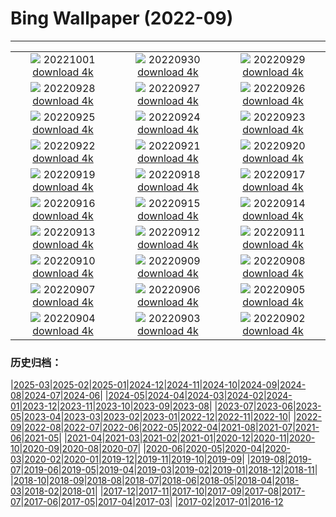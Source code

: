 # Bing Wallpaper (2022-09)
**************
| | | |
| :----: | :----: | :----: |
| ![](https://www.bing.com/th?id=OHR.BridalVeilFalls_EN-IN3773661130_1920x1080.jpg) 20221001 [download 4k](https://www.bing.com/th?id=OHR.BridalVeilFalls_EN-IN3773661130_UHD.jpg) | ![](https://www.bing.com/th?id=OHR.EubalaenaAustralis_EN-IN2975314371_1920x1080.jpg) 20220930 [download 4k](https://www.bing.com/th?id=OHR.EubalaenaAustralis_EN-IN2975314371_UHD.jpg) | ![](https://www.bing.com/th?id=OHR.InfiniD_EN-IN2161897930_1920x1080.jpg) 20220929 [download 4k](https://www.bing.com/th?id=OHR.InfiniD_EN-IN2161897930_UHD.jpg) |
| ![](https://www.bing.com/th?id=OHR.ToyTrainShimla_EN-IN1920290957_1920x1080.jpg) 20220928 [download 4k](https://www.bing.com/th?id=OHR.ToyTrainShimla_EN-IN1920290957_UHD.jpg) | ![](https://www.bing.com/th?id=OHR.YellowstoneUGB_EN-IN3218333114_1920x1080.jpg) 20220927 [download 4k](https://www.bing.com/th?id=OHR.YellowstoneUGB_EN-IN3218333114_UHD.jpg) | ![](https://www.bing.com/th?id=OHR.SusitnaRiver_EN-IN2619893035_1920x1080.jpg) 20220926 [download 4k](https://www.bing.com/th?id=OHR.SusitnaRiver_EN-IN2619893035_UHD.jpg) |
| ![](https://www.bing.com/th?id=OHR.AmazonMangroves_EN-IN2262837682_1920x1080.jpg) 20220925 [download 4k](https://www.bing.com/th?id=OHR.AmazonMangroves_EN-IN2262837682_UHD.jpg) | ![](https://www.bing.com/th?id=OHR.DarkSkyAcadia_EN-IN1497457710_1920x1080.jpg) 20220924 [download 4k](https://www.bing.com/th?id=OHR.DarkSkyAcadia_EN-IN1497457710_UHD.jpg) | ![](https://www.bing.com/th?id=OHR.GoldenJellyfish_EN-IN4273842650_1920x1080.jpg) 20220923 [download 4k](https://www.bing.com/th?id=OHR.GoldenJellyfish_EN-IN4273842650_UHD.jpg) |
| ![](https://www.bing.com/th?id=OHR.LastDollarRoad_EN-IN2409980698_1920x1080.jpg) 20220922 [download 4k](https://www.bing.com/th?id=OHR.LastDollarRoad_EN-IN2409980698_UHD.jpg) | ![](https://www.bing.com/th?id=OHR.PWPeaceDoves_EN-IN1499522423_1920x1080.jpg) 20220921 [download 4k](https://www.bing.com/th?id=OHR.PWPeaceDoves_EN-IN1499522423_UHD.jpg) | ![](https://www.bing.com/th?id=OHR.SitkaOtters_EN-IN0922348423_1920x1080.jpg) 20220920 [download 4k](https://www.bing.com/th?id=OHR.SitkaOtters_EN-IN0922348423_UHD.jpg) |
| ![](https://www.bing.com/th?id=OHR.QueenFuneral_EN-IN0072238637_1920x1080.jpg) 20220919 [download 4k](https://www.bing.com/th?id=OHR.QueenFuneral_EN-IN0072238637_UHD.jpg) | ![](https://www.bing.com/th?id=OHR.ArashiyamaBamboo_EN-IN0589878479_1920x1080.jpg) 20220918 [download 4k](https://www.bing.com/th?id=OHR.ArashiyamaBamboo_EN-IN0589878479_UHD.jpg) | ![](https://www.bing.com/th?id=OHR.Wellenflug_EN-IN8703571340_1920x1080.jpg) 20220917 [download 4k](https://www.bing.com/th?id=OHR.Wellenflug_EN-IN8703571340_UHD.jpg) |
| ![](https://www.bing.com/th?id=OHR.PianePuma_EN-IN8215054258_1920x1080.jpg) 20220916 [download 4k](https://www.bing.com/th?id=OHR.PianePuma_EN-IN8215054258_UHD.jpg) | ![](https://www.bing.com/th?id=OHR.MarbleCanyon_EN-IN7065098083_1920x1080.jpg) 20220915 [download 4k](https://www.bing.com/th?id=OHR.MarbleCanyon_EN-IN7065098083_UHD.jpg) | ![](https://www.bing.com/th?id=OHR.NalandaUniversity_EN-IN0326821062_1920x1080.jpg) 20220914 [download 4k](https://www.bing.com/th?id=OHR.NalandaUniversity_EN-IN0326821062_UHD.jpg) |
| ![](https://www.bing.com/th?id=OHR.GSDNPest_EN-IN4591436794_1920x1080.jpg) 20220913 [download 4k](https://www.bing.com/th?id=OHR.GSDNPest_EN-IN4591436794_UHD.jpg) | ![](https://www.bing.com/th?id=OHR.Aracari_EN-IN1457900474_1920x1080.jpg) 20220912 [download 4k](https://www.bing.com/th?id=OHR.Aracari_EN-IN1457900474_UHD.jpg) | ![](https://www.bing.com/th?id=OHR.KeralaIndia_EN-IN9612927300_1920x1080.jpg) 20220911 [download 4k](https://www.bing.com/th?id=OHR.KeralaIndia_EN-IN9612927300_UHD.jpg) |
| ![](https://www.bing.com/th?id=OHR.KLMidAutumn_EN-IN3314420087_1920x1080.jpg) 20220910 [download 4k](https://www.bing.com/th?id=OHR.KLMidAutumn_EN-IN3314420087_UHD.jpg) | ![](https://www.bing.com/th?id=OHR.BHNMBelize_EN-IN2914788416_1920x1080.jpg) 20220909 [download 4k](https://www.bing.com/th?id=OHR.BHNMBelize_EN-IN2914788416_UHD.jpg) | ![](https://www.bing.com/th?id=OHR.KathakaliDance_EN-IN1727759079_1920x1080.jpg) 20220908 [download 4k](https://www.bing.com/th?id=OHR.KathakaliDance_EN-IN1727759079_UHD.jpg) |
| ![](https://www.bing.com/th?id=OHR.MuseudoAmanha_EN-IN7752199486_1920x1080.jpg) 20220907 [download 4k](https://www.bing.com/th?id=OHR.MuseudoAmanha_EN-IN7752199486_UHD.jpg) | ![](https://www.bing.com/th?id=OHR.SquirrelMushroom_EN-IN7015548158_1920x1080.jpg) 20220906 [download 4k](https://www.bing.com/th?id=OHR.SquirrelMushroom_EN-IN7015548158_UHD.jpg) | ![](https://www.bing.com/th?id=OHR.TaigaRoad_EN-IN6002852309_1920x1080.jpg) 20220905 [download 4k](https://www.bing.com/th?id=OHR.TaigaRoad_EN-IN6002852309_UHD.jpg) |
| ![](https://www.bing.com/th?id=OHR.ArambolBeach_EN-IN5435187663_1920x1080.jpg) 20220904 [download 4k](https://www.bing.com/th?id=OHR.ArambolBeach_EN-IN5435187663_UHD.jpg) | ![](https://www.bing.com/th?id=OHR.MalaysiaTwinTowers_EN-IN4494674825_1920x1080.jpg) 20220903 [download 4k](https://www.bing.com/th?id=OHR.MalaysiaTwinTowers_EN-IN4494674825_UHD.jpg) | ![](https://www.bing.com/th?id=OHR.SeitanLimania_EN-IN3708251989_1920x1080.jpg) 20220902 [download 4k](https://www.bing.com/th?id=OHR.SeitanLimania_EN-IN3708251989_UHD.jpg) |

### 历史归档：

|[2025-03](/2025-03/2025-03.md)|[2025-02](/2025-02/2025-02.md)|[2025-01](/2025-01/2025-01.md)|[2024-12](/2024-12/2024-12.md)|[2024-11](/2024-11/2024-11.md)|[2024-10](/2024-10/2024-10.md)|[2024-09](/2024-09/2024-09.md)|[2024-08](/2024-08/2024-08.md)|[2024-07](/2024-07/2024-07.md)|[2024-06](/2024-06/2024-06.md)|
|[2024-05](/2024-05/2024-05.md)|[2024-04](/2024-04/2024-04.md)|[2024-03](/2024-03/2024-03.md)|[2024-02](/2024-02/2024-02.md)|[2024-01](/2024-01/2024-01.md)|[2023-12](/2023-12/2023-12.md)|[2023-11](/2023-11/2023-11.md)|[2023-10](/2023-10/2023-10.md)|[2023-09](/2023-09/2023-09.md)|[2023-08](/2023-08/2023-08.md)|
|[2023-07](/2023-07/2023-07.md)|[2023-06](/2023-06/2023-06.md)|[2023-05](/2023-05/2023-05.md)|[2023-04](/2023-04/2023-04.md)|[2023-03](/2023-03/2023-03.md)|[2023-02](/2023-02/2023-02.md)|[2023-01](/2023-01/2023-01.md)|[2022-12](/2022-12/2022-12.md)|[2022-11](/2022-11/2022-11.md)|[2022-10](/2022-10/2022-10.md)|
|[2022-09](/2022-09/2022-09.md)|[2022-08](/2022-08/2022-08.md)|[2022-07](/2022-07/2022-07.md)|[2022-06](/2022-06/2022-06.md)|[2022-05](/2022-05/2022-05.md)|[2022-04](/2022-04/2022-04.md)|[2021-08](/2021-08/2021-08.md)|[2021-07](/2021-07/2021-07.md)|[2021-06](/2021-06/2021-06.md)|[2021-05](/2021-05/2021-05.md)|
|[2021-04](/2021-04/2021-04.md)|[2021-03](/2021-03/2021-03.md)|[2021-02](/2021-02/2021-02.md)|[2021-01](/2021-01/2021-01.md)|[2020-12](/2020-12/2020-12.md)|[2020-11](/2020-11/2020-11.md)|[2020-10](/2020-10/2020-10.md)|[2020-09](/2020-09/2020-09.md)|[2020-08](/2020-08/2020-08.md)|[2020-07](/2020-07/2020-07.md)|
|[2020-06](/2020-06/2020-06.md)|[2020-05](/2020-05/2020-05.md)|[2020-04](/2020-04/2020-04.md)|[2020-03](/2020-03/2020-03.md)|[2020-02](/2020-02/2020-02.md)|[2020-01](/2020-01/2020-01.md)|[2019-12](/2019-12/2019-12.md)|[2019-11](/2019-11/2019-11.md)|[2019-10](/2019-10/2019-10.md)|[2019-09](/2019-09/2019-09.md)|
|[2019-08](/2019-08/2019-08.md)|[2019-07](/2019-07/2019-07.md)|[2019-06](/2019-06/2019-06.md)|[2019-05](/2019-05/2019-05.md)|[2019-04](/2019-04/2019-04.md)|[2019-03](/2019-03/2019-03.md)|[2019-02](/2019-02/2019-02.md)|[2019-01](/2019-01/2019-01.md)|[2018-12](/2018-12/2018-12.md)|[2018-11](/2018-11/2018-11.md)|
|[2018-10](/2018-10/2018-10.md)|[2018-09](/2018-09/2018-09.md)|[2018-08](/2018-08/2018-08.md)|[2018-07](/2018-07/2018-07.md)|[2018-06](/2018-06/2018-06.md)|[2018-05](/2018-05/2018-05.md)|[2018-04](/2018-04/2018-04.md)|[2018-03](/2018-03/2018-03.md)|[2018-02](/2018-02/2018-02.md)|[2018-01](/2018-01/2018-01.md)|
|[2017-12](/2017-12/2017-12.md)|[2017-11](/2017-11/2017-11.md)|[2017-10](/2017-10/2017-10.md)|[2017-09](/2017-09/2017-09.md)|[2017-08](/2017-08/2017-08.md)|[2017-07](/2017-07/2017-07.md)|[2017-06](/2017-06/2017-06.md)|[2017-05](/2017-05/2017-05.md)|[2017-04](/2017-04/2017-04.md)|[2017-03](/2017-03/2017-03.md)|
|[2017-02](/2017-02/2017-02.md)|[2017-01](/2017-01/2017-01.md)|[2016-12](/2016-12/2016-12.md)